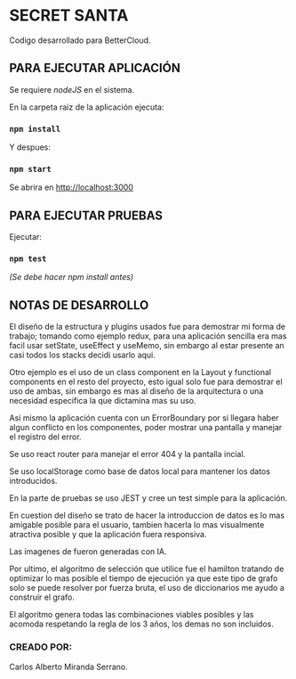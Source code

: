 # SECRET SANTA

Codigo desarrollado para BetterCloud.

## PARA EJECUTAR APLICACIÓN

Se requiere *nodeJS* en el sistema.

En la carpeta raiz de la aplicación ejecuta:

### `npm install`

Y despues:

### `npm start`

Se abrira en [http://localhost:3000](http://localhost:3000) 

## PARA EJECUTAR PRUEBAS

Ejecutar:

### `npm test`

*(Se debe hacer npm install antes)*

## NOTAS DE DESARROLLO

El diseño de la estructura y plugins usados fue para demostrar mi forma de trabajo; tomando como ejemplo redux, para una aplicación sencilla era mas facil usar setState, useEffect y useMemo, sin embargo al estar presente an casi todos los stacks decidi usarlo aqui.

Otro ejemplo es el uso de un class component en la Layout y functional components en el resto del proyecto, esto igual solo fue para demostrar el uso de ambas, sin embargo es mas al diseño de la arquitectura o una necesidad especifica la que dictamina mas su uso.

Asi mismo la aplicación cuenta con un ErrorBoundary por si llegara haber algun conflicto en los componentes, poder mostrar una pantalla y manejar el registro del error.

Se uso react router para manejar el error 404 y la pantalla incial.

Se uso localStorage como base de datos local para mantener los datos introducidos.

En la parte de pruebas se uso JEST y cree un test simple para la aplicación.

En cuestion del diseño se trato de hacer la introduccion de datos es lo mas amigable posible para el usuario, tambien hacerla lo mas visualmente atractiva posible y que la aplicación fuera responsiva.

Las imagenes de fueron generadas con IA.

Por ultimo, el algoritmo de selección que utilice fue el hamilton tratando de optimizar lo mas posible el tiempo de ejecución ya que este tipo de grafo solo se puede resolver por fuerza bruta, el uso de diccionarios me ayudo a construir el grafo.

El algoritmo genera todas las combinaciones viables posibles y las acomoda respetando la regla de los 3 años, los demas no son incluidos.

### CREADO POR:

Carlos Alberto Miranda Serrano.
